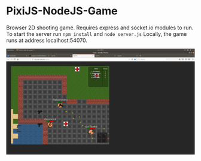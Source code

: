 # PixiJS-NodeJS-Game
Browser 2D shooting game. Requires express and socket.io modules to run.
To start the server run ````npm install```` and  ````node server.js```` Locally, the game runs at address localhost:54070.

![Screenshot](screenshot.png?raw=true "Title")
